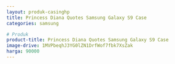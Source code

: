 ```yaml
---
layout: produk-casinghp
title: Princess Diana Quotes Samsung Galaxy S9 Case
categories: samsung

# Produk
product-title: Princess Diana Quotes Samsung Galaxy S9 Case
image-drive: 1MVPbeqhJ3YG0lZN1DrfWof7fbk7XsZak
harga: 90000
---
```

